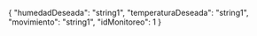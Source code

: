 
{
  "humedadDeseada": "string1",
  "temperaturaDeseada": "string1",
  "movimiento": "string1",
  "idMonitoreo": 1
}
